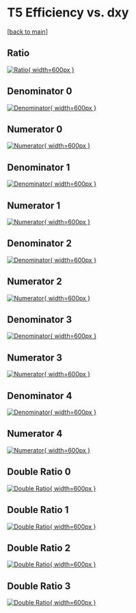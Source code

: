 # T5 Efficiency vs. dxy

[[back to main](./)]



## Ratio

[![Ratio](../mtv/var/T5_vtr_13_-1_eff_dxy.png){ width=600px }](../mtv/var/T5_vtr_13_-1_eff_dxy.pdf)

## Denominator 0

[![Denominator](../mtv/den/T5_vtr_13_-1_eff_dxy_den0.png){ width=600px }](../mtv/den/T5_vtr_13_-1_eff_dxy_den0.pdf)

## Numerator 0

[![Numerator](../mtv/num/T5_vtr_13_-1_eff_dxy_num0.png){ width=600px }](../mtv/num/T5_vtr_13_-1_eff_dxy_num0.pdf)

## Denominator 1

[![Denominator](../mtv/den/T5_vtr_13_-1_eff_dxy_den1.png){ width=600px }](../mtv/den/T5_vtr_13_-1_eff_dxy_den1.pdf)

## Numerator 1

[![Numerator](../mtv/num/T5_vtr_13_-1_eff_dxy_num1.png){ width=600px }](../mtv/num/T5_vtr_13_-1_eff_dxy_num1.pdf)

## Denominator 2

[![Denominator](../mtv/den/T5_vtr_13_-1_eff_dxy_den2.png){ width=600px }](../mtv/den/T5_vtr_13_-1_eff_dxy_den2.pdf)

## Numerator 2

[![Numerator](../mtv/num/T5_vtr_13_-1_eff_dxy_num2.png){ width=600px }](../mtv/num/T5_vtr_13_-1_eff_dxy_num2.pdf)

## Denominator 3

[![Denominator](../mtv/den/T5_vtr_13_-1_eff_dxy_den3.png){ width=600px }](../mtv/den/T5_vtr_13_-1_eff_dxy_den3.pdf)

## Numerator 3

[![Numerator](../mtv/num/T5_vtr_13_-1_eff_dxy_num3.png){ width=600px }](../mtv/num/T5_vtr_13_-1_eff_dxy_num3.pdf)

## Denominator 4

[![Denominator](../mtv/den/T5_vtr_13_-1_eff_dxy_den4.png){ width=600px }](../mtv/den/T5_vtr_13_-1_eff_dxy_den4.pdf)

## Numerator 4

[![Numerator](../mtv/num/T5_vtr_13_-1_eff_dxy_num4.png){ width=600px }](../mtv/num/T5_vtr_13_-1_eff_dxy_num4.pdf)

## Double Ratio 0

[![Double Ratio](../mtv/ratio/T5_vtr_13_-1_eff_dxy_ratio0.png){ width=600px }](../mtv/ratio/T5_vtr_13_-1_eff_dxy_ratio0.pdf)

## Double Ratio 1

[![Double Ratio](../mtv/ratio/T5_vtr_13_-1_eff_dxy_ratio1.png){ width=600px }](../mtv/ratio/T5_vtr_13_-1_eff_dxy_ratio1.pdf)

## Double Ratio 2

[![Double Ratio](../mtv/ratio/T5_vtr_13_-1_eff_dxy_ratio2.png){ width=600px }](../mtv/ratio/T5_vtr_13_-1_eff_dxy_ratio2.pdf)

## Double Ratio 3

[![Double Ratio](../mtv/ratio/T5_vtr_13_-1_eff_dxy_ratio3.png){ width=600px }](../mtv/ratio/T5_vtr_13_-1_eff_dxy_ratio3.pdf)

